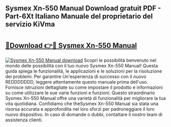## Sysmex Xn-550 Manual Download gratuit PDF - Part-6Xt Italiano Manuale del proprietario del servizio KiVma

# <h2><a href="http://dffwli.blite.top/?on=Sysmex+Xn-550+Manual">🔗Download 👉🔴 Sysmex Xn-550 Manual</a></h2>

[![Sysmex Xn-550 Manual download](https://i.imgur.com/lujVjoI.png)](http://dffwli.blite.top/?on=Sysmex+Xn-550+Manual)
Scopri le possibilità benvenuto nel mondo delle possibilità con il tuo nuovo Sysmex Xn-550 Manual! Questa guida spiega le funzionalità, le applicazioni e le soluzioni per la risoluzione dei problemi. Per garantire Un'esperienza di successo con il nuovo REDDDDDDD, leggere attentamente questo manuale prima dell'uso. Fornisce istruzioni dettagliate su come impostare il prodotto e informazioni su come utilizzare le sue varie funzioni e funzioni. Questo straordinario Sysmex Xn-550 Manual offre una varietà di funzionalità per migliorare la tua vita quotidiana. Confidiamo che theSysmex Xn-550 Manual sia stata una risorsa accurata e approfondita nei loro sforzi per padroneggiare il loro nuovo dispositivo. In caso di domande o dubbi, contattare il nostro team di assistenza clienti.
